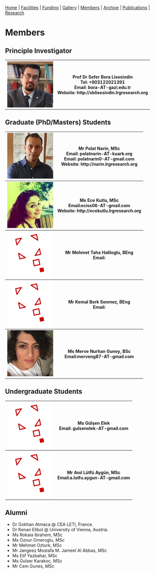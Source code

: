 [Home](index.md) | [Facilities](facilities.md) | [Funding](funding.md) | [Gallery](gallery.md) | [Members](members.md) | [Archive](newsarchive.md) | [Publications](publications.md) | [Research](research.md)

# Members

## Principle Investigator
<table>
<tr><th><img src="files/members/bora.jpg"></th><th>Prof Dr Sefer Bora Lisesivdin<br>Tel: +903122021391<br>Email: bora-AT-gazi.edu.tr<br>Website: http://sblisesivdin.lrgresearch.org</th></tr></table>

## Graduate (PhD/Masters) Students
<table>
<tr><th><img src="files/members/polat-1.jpg"></th><th>Mr Polat Narin, MSc<br>Email: polatnarin-AT-kuark.org<br>Email: polatnarin0-AT-gmail.com<br>Website: http://narin.lrgresearch.org</th></tr>
<tr><th><img src="files/members/ece.jpg"></th><th>Ms Ece Kutlu, MSc<br>Email:eciss06-AT-gmail.com<br>Website: http://ecekutlu.lrgresearch.org</th></tr>
<tr><th><img src="files/members/nopic.png"></th><th>Mr Mehmet Taha Haliloglu, BEng<br>Email:</th></tr>
<tr><th><img src="files/members/nopic.png"></th><th>Mr Kemal Berk Sonmez, BEng<br>Email:</th></tr>
<tr><th><img src="files/members/merve.jpg"></th><th>Ms Merve Nurhan Guney, BSc<br>Email:merveng87-AT-gmail.com</th></tr>
</table>

## Undergraduate Students
<table>
<tr><th><img src="files/members/nopic.png"></th><th>Ms Gülşen Elek<br>Email: gulsenelek-AT-gmail.com</th></tr>
<tr><th><img src="files/members/nopic.png"></th><th>Mr Anıl Lütfü Aygün, MSc<br>Email:a.lutfu.aygun-AT-gmail.com</th></tr>
</table>

## Alumni

* Dr Gokhan Atmaca @ CEA LETI, France.
* Dr Kenan Elibol @ University of Vienna, Austria.
* Ms Rokaia Ibrahem, MSc
* Ms Oznur Omeroglu, MSc
* Mr Mehmet Ozturk, MSc
* Mr Jangeez Mostafa M. Jameel Al Abbas, MSc
* Ms Elif Yazbahar, MSc
* Ms Gulser Karakoc, MSc
* Mr Cem Gunes, MSc

